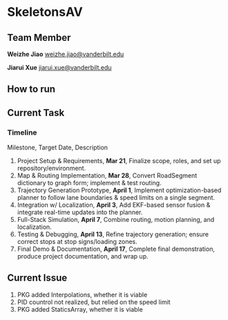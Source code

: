 # SkeletonsAV

## Team Member

**Weizhe Jiao** weizhe.jiao@vanderbilt.edu

**Jiarui Xue** jiarui.xue@vanderbilt.edu

## How to run

## Current Task
### Timeline
Milestone, Target Date,	Description
1. Project Setup & Requirements, **Mar 21**, Finalize scope, roles, and set up repository/environment.
2. Map & Routing Implementation, **Mar 28**, Convert RoadSegment dictionary to graph form; implement & test routing.
3. Trajectory Generation Prototype, **April 1**, Implement optimization-based planner to follow lane boundaries & speed limits on a single segment.
4. Integration w/ Localization, **April 3**, Add EKF-based sensor fusion & integrate real-time updates into the planner.
5. Full-Stack Simulation, **April 7**, Combine routing, motion planning, and localization.
6. Testing & Debugging, **April 13**, Refine trajectory generation; ensure correct stops at stop signs/loading zones.
7. Final Demo & Documentation, **April 17**, Complete final demonstration, produce project documentation, and wrap up.

## Current Issue
1. PKG added Interpolations, whether it is viable
2. PID countrol not realized, but relied on the speed limit
3. PKG added StaticsArray, whether it is viable
